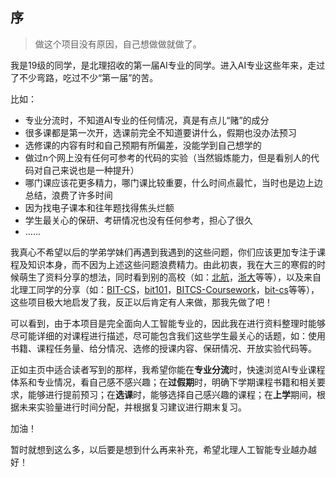 ## 序

> 做这个项目没有原因，自己想做做就做了。

我是19级的同学，是北理招收的第一届AI专业的同学。进入AI专业这些年来，走过了不少弯路，吃过不少“第一届”的苦。

比如：

- 专业分流时，不知道AI专业的任何情况，真是有点儿“赌”的成分
- 很多课都是第一次开，选课前完全不知道要讲什么，假期也没办法预习
- 选修课的内容有时和自己预期有所偏差，没能学到自己想学的
- 做过n个网上没有任何可参考的代码的实验（当然锻炼能力，但是看别人的代码对自己来说也是一种提升）
- 哪门课应该花更多精力，哪门课比较重要，什么时间点最忙，当时也是边上边总结，浪费了许多时间
- 因为找电子课本和往年题找得焦头烂额
- 学生最关心的保研、考研情况也没有任何参考，担心了很久
- ……

我真心不希望以后的学弟学妹们再遇到我遇到的这些问题，你们应该更加专注于课程及知识本身，而不因为上述这些问题浪费精力。由此初衷，我在大三的寒假的时候萌生了资料分享的想法，同时看到别的高校（如：[北航](https://github.com/TheBloodthirster/BUAA_Course_Sharing)，[浙大](https://github.com/QSCTech/zju-icicles)等等），以及来自北理工同学的分享（如：[BIT-CS](https://github.com/xiabee/BIT-CS)，[bit101](https://github.com/flwfdd/BIT101)，[BITCS-Coursework](https://github.com/spencerwooo/BITCS-Coursework)，[bit-cs](https://github.com/Hyperzsb/bit-cs)等等），这些项目极大地启发了我，反正以后肯定有人来做，那我先做了吧！

可以看到，由于本项目是完全面向人工智能专业的，因此我在进行资料整理时能够尽可能详细的对课程进行描述，尽可能包含我们这些学生最关心的话题，如：使用书籍、课程任务量、给分情况、选修的授课内容、保研情况、开放实验代码等。

正如主页中适合读者写到的那样，我希望你能在**专业分流**时，快速浏览AI专业课程体系和专业情况，看自己感不感兴趣；在**过假期**时，明确下学期课程书籍和相关要求，能够进行提前预习；在**选课**时，能够选择自己感兴趣的课程；在**上学**期间，根据未来实验量进行时间分配，并根据复习建议进行期末复习。

加油！

暂时就想到这么多，以后要是想到什么再来补充，希望北理人工智能专业越办越好！
